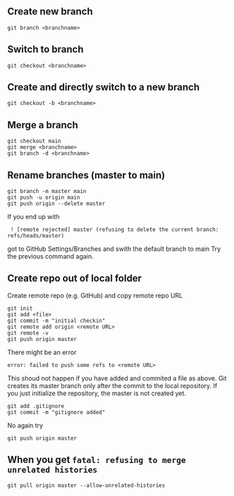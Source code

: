 
## Create new branch
``git branch <branchname>`` 

## Switch to branch
``git checkout <branchname>``

## Create and directly switch to a new branch
``git checkout -b <branchname>`` 

## Merge a branch
```
git checkout main
git merge <branchname>
git branch -d <branchname>
```

## Rename branches (master to main)
```
git branch -m master main
git push -u origin main
git push origin --delete master
```

If you end up with 
```
 ! [remote rejected] master (refusing to delete the current branch: refs/heads/master)
```
got to GitHub Settings/Branches and swith the default branch to main
Try the previous command again.

## Create repo out of local folder

Create remote repo (e.g. GitHub) and copy remote repo URL

```
git init
git add <file>
git commit -m "initial checkin"
git remote add origin <remote URL>
git remote -v
git push origin master
```

There might be an error 

```error: failed to push some refs to <remote URL>```

This shoud not happen if you have added and commited a file as above. 
Git creates its master branch only after the commit to the local repository. 
If you just initialize the repository, the master is not created yet.

```
git add .gitignore 
git commit -m "gitignore added"
```

No again try 

```
git push origin master
```

## When you get `fatal: refusing to merge unrelated histories`

```
git pull origin master --allow-unrelated-histories
```






